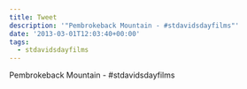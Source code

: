 ```yaml
---
title: Tweet
description: '"Pembrokeback Mountain - #stdavidsdayfilms"'
date: '2013-03-01T12:03:40+00:00'
tags:
  - stdavidsdayfilms
---
```

Pembrokeback Mountain - #stdavidsdayfilms
